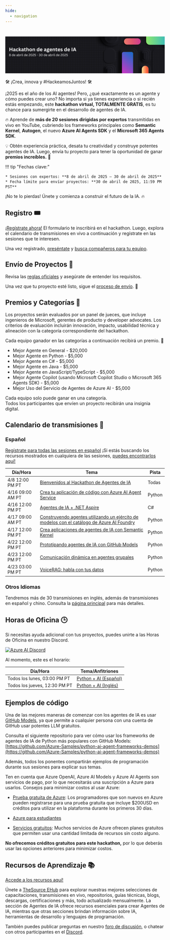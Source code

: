 ```yaml
---
hide:
  - navigation
---
```


# 

<img alt="Hackathon de Agentes de IA 2025" src="../media/banner_es.png">

🛠️ ¡Crea, innova y #HackeamosJuntos! 🛠️

¡2025 es el año de los AI agentes! Pero, ¿qué exactamente es un agente y cómo puedes crear uno? No importa si ya tienes experiencia o si recién estás empezando, este **hackathon virtual, TOTALMENTE GRATIS**, es tu chance para sumergirte en el desarrollo de agentes de IA.

🔥 Aprende de **más de 20 sesiones dirigidas por expertos** transmitidas en vivo en YouTube, cubriendo los frameworks principales como **Semantic Kernel**, **Autogen**, el nuevo **Azure AI Agents SDK** y el **Microsoft 365 Agents SDK**.

💡 Obtén experiencia práctica, desata tu creatividad y construye potentes agentes de IA. Luego, envía tu proyecto para tener la oportunidad de ganar **premios increíbles.** 💸

!!! tip "Fechas clave:"

    * Sesiones con expertos: **8 de abril de 2025 – 30 de abril de 2025**
    * Fecha límite para envíar proyectos: **30 de abril de 2025, 11:59 PM PST**

¡No te lo pierdas! Únete y comienza a construir el futuro de la IA. 🔥

## Registro 🎟️

[¡Regístrate ahora!](https://developer.microsoft.com/reactor/events/25323/) El formulario te inscribirá en el hackathon. Luego, explora el calendario de transmisiones en vivo a continuación y regístrate en las sesiones que te interesen.

Una vez registrado, [preséntate](https://github.com/microsoft/AI_Agents_Hackathon/discussions/5) y [busca compañeros para tu equipo](https://github.com/microsoft/AI_Agents_Hackathon/discussions/4).

## Envío de Proyectos 🚀

Revisa las [reglas oficiales](rules.md) y asegúrate de entender los requisitos.

Una vez que tu proyecto esté listo, sigue el [proceso de envío](submission.md). 📝

## Premios y Categorías 🏅

Los proyectos serán evaluados por un panel de jueces, que incluye ingenieros de Microsoft, gerentes de producto y developer advocates. Los criterios de evaluación incluirán innovación, impacto, usabilidad técnica y alineación con la categoría correspondiente del hackathon.

Cada equipo ganador en las categorías a continuación recibirá un premio. 💸

* Mejor Agente en General - $20,000
* Mejor Agente en Python - $5,000
* Mejor Agente en C# - $5,000
* Mejor Agente en Java - $5,000
* Mejor Agente en JavaScript/TypeScript - $5,000
* Mejor Agente Copilot (usando Microsoft Copilot Studio o Microsoft 365 Agents SDK) - $5,000
* Mejor Uso del Servicio de Agentes de Azure AI - $5,000

Cada equipo solo puede ganar en una categoría.  
Todos los participantes que envíen un proyecto recibirán una insignia digital.

## Calendario de transmisiones 📅

### Español

[Regístrate para todas las sesiones en español](https://developer.microsoft.com/reactor/series/S-1512/)
¡Si estás buscando los recursos mostrados en cualquiera de las sesiones, [puedes encontrarlos aquí!](https://github.com/microsoft/AI_Agents_Hackathon/discussions/59)

| Día/Hora              | Tema                    | Pista                    |
| --------------------- | ------------------------ | ------------------------ |
| 4/8 12:00 PM PT | [Bienvenidos al Hackathon de Agentes de IA](https://developer.microsoft.com/reactor/events/25341) | Todas |
| 4/16 09:00 AM PT    | [Crea tu aplicación de código con Azure AI Agent Service](https://developer.microsoft.com/reactor/events/25360) | Python |
| 4/16 12:00 PM PT | [Agentes de IA + .NET Aspire](https://developer.microsoft.com/reactor/events/25333) | C# |
| 4/17 09:00 AM PT    | [Construyendo agentes utilizando un ejército de modelos con el catálogo de Azure AI Foundry](https://developer.microsoft.com/reactor/events/25316) | Python |
| 4/17 12:00 PM PT | [Crea aplicaciones de agentes de IA con Semantic Kernel](https://developer.microsoft.com/reactor/events/25340/) | Python |
| 4/22 12:00 PM PT | [Prototipando agentes de IA con GitHub Models](https://developer.microsoft.com/reactor/events/25483/) | Python |
| 4/23 12:00 PM PT    | [Comunicación dinámica en agentes grupales](https://developer.microsoft.com/reactor/events/25339) | Python |
| 4/23 03:00 PM PT | [VoiceRAG: habla con tus datos](https://developer.microsoft.com/reactor/events/25485/) | Python |

### Otros Idiomas

Tendremos más de 30 transmisiones en inglés, además de transmisiones en español y chino. Consulta la [página principal](/AI_Agents_Hackathon/) para más detalles.

## Horas de Oficina 🕒

Si necesitas ayuda adicional con tus proyectos, puedes unirte a las Horas de Oficina en nuestro Discord.

[![Azure AI Discord](https://dcbadge.limes.pink/api/server/kzRShWzttr)](https://discord.gg/ZkEG5GYfGU)

Al momento, este es el horario:

| Día/Hora              | Tema/Anfitriones                         |
| --------------------- | ---------------------------------------- |
| Todos los lunes, 03:00 PM PT | [Python + AI (Español)](https://aka.ms/pythonia/oh)
| Todos los jueves, 12:30 PM PT | [Python + AI (Inglés)](http://aka.ms/aipython/oh)

## Ejemplos de código

Una de las mejores maneras de comenzar con los agentes de IA es usar [GitHub Models](https://github.com/marketplace/models), ya que permite a cualquier persona con una cuenta de GitHub usar potentes LLM gratuitos.

Consulta el siguiente repositorio para ver cómo usar los frameworks de agentes de IA de Python más populares con GitHub Models:
[https://github.com/Azure-Samples/python-ai-agent-frameworks-demos](https://github.com/Azure-Samples/python-ai-agent-frameworks-demos)

Además, todos los ponentes compartirán ejemplos de programación durante sus sesiones para explicar sus temas.

Ten en cuenta que Azure OpenAI, Azure AI Models y Azure AI Agents son servicios de pago, por lo que necesitarás una suscripción a Azure para usarlos. Consejos para minimizar costos al usar Azure:

* [Prueba gratuita de Azure](https://azure.microsoft.com/pricing/purchase-options/azure-account): Los programadores que son nuevos en Azure pueden registrarse para una prueba gratuita que incluye $200USD en créditos para utilizar en la plataforma durante los primeros 30 días.

* [Azure para estudiantes](https://azure.microsoft.com/free/students)
* [Servicios gratuitos](https://azure.microsoft.com/pricing/free-services/): Muchos servicios de Azure ofrecen planes gratuitos que permiten usar una cantidad limitada de recursos sin costo alguno.


**No ofrecemos créditos gratuitos para este hackathon,** por lo que deberás usar las opciones anteriores para minimizar costos.


## Recursos de Aprendizaje 📚

[Accede a los recursos aquí!](https://aka.ms/AIAgent_Skilling)

Únete a [TheSource EHub](https://aka.ms/thesource/ai_agents) para explorar nuestras mejores selecciones de capacitaciones, transmisiones en vivo, repositorios, guías técnicas, blogs, descargas, certificaciones y más, todo actualizado mensualmente. La sección de Agentes de IA ofrece recursos esenciales para crear Agentes de IA, mientras que otras secciones brindan información sobre IA, herramientas de desarrollo y lenguajes de programación.

También puedes publicar preguntas en nuestro [foro de discusión](https://github.com/microsoft/AI_Agents_Hackathon/discussions), o chatear con otros participantes en el [Discord](https://discord.gg/ZkEG5GYfGU).
